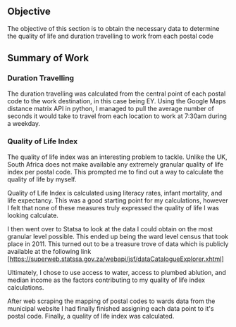 ## Objective
The objective of this section is to obtain the necessary data to determine the quality of life and duration travelling to work from each postal code

## Summary of Work

### Duration Travelling
The duration travelling was calculated from the central point of each postal code to the work destination, in this case being EY. Using the Google Maps distance matrix API in python, I managed to pull the average number of seconds it would take to travel from each location to work at 7:30am during a weekday.

### Quality of Life Index
The quality of life index was an interesting problem to tackle. 
Unlike the UK, South Africa does not make available any extremely granular quality of life index per postal code. 
This prompted me to find out a way to calculate the quality of life by myself.

Quality of Life Index is calculated using literacy rates, infant mortality, and life expectancy.
This was a good starting point for my calculations, however I felt that none of these measures truly expressed the quality of life I was looking calculate. 

I then went over to Statsa to look at the data I could obtain on the most granular level possible. This ended up being the ward level census that took place in 2011. This turned out to be a treasure trove of data which is publicly available at the following link [https://superweb.statssa.gov.za/webapi/jsf/dataCatalogueExplorer.xhtml]

Ultimately, I chose to use access to water, access to plumbed ablution, and median income as the factors contributing to my quality of life index calculations.

After web scraping the mapping of postal codes to wards data from the municipal website I had finally finished assigning each data point to it's postal code. Finally, a quality of life index was calculated.

